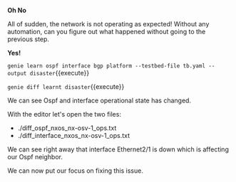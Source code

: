 **Oh No**

All of sudden, the network is not operating as expected! Without any
automation, can you figure out what happened without going to the previous
step. 

**Yes!**

`genie learn ospf interface bgp platform --testbed-file tb.yaml --output disaster`{{execute}}

`genie diff learnt disaster`{{execute}}

We can see Ospf and interface operational state has changed.

With the editor let's open the two files:

* ./diff_ospf_nxos_nx-osv-1_ops.txt
* ./diff_interface_nxos_nx-osv-1_ops.txt

We can see right away that interface Ethernet2/1 is down which is affecting our
Ospf neighbor. 

We can now put our focus on fixing this issue.

